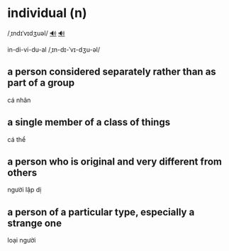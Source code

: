# individual (n)

/ˌɪndɪˈvɪdʒuəl/ [🔊](https://www.oxfordlearnersdictionaries.com/media/english/uk_pron/i/ind/indiv/individual__gb_3.mp3) [🔊](https://www.oxfordlearnersdictionaries.com/media/english/us_pron/i/ind/indiv/individual__us_1.mp3)

in-di-vi-du-al /ˌɪn-dɪ-ˈvɪ-dʒu-əl/

## a person considered separately rather than as part of a group

cá nhân

## a single member of a class of things

cá thể

## a person who is original and very different from others

người lập dị

## a person of a particular type, especially a strange one

loại người